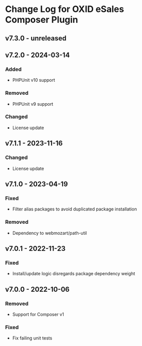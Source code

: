 # Change Log for OXID eSales Composer Plugin

## v7.3.0 - unreleased

## v7.2.0 - 2024-03-14

### Added
- PHPUnit v10 support

### Removed
- PHPUnit v9 support

### Changed
- License update

## v7.1.1 - 2023-11-16

### Changed
- License update

## v7.1.0 - 2023-04-19

### Fixed
- Filter alias packages to avoid duplicated package installation

### Removed
- Dependency to webmozart/path-util

## v7.0.1 - 2022-11-23

### Fixed
- Install/update logic disregards package dependency weight

## v7.0.0 - 2022-10-06

### Removed
- Support for Composer v1

### Fixed
- Fix failing unit tests
